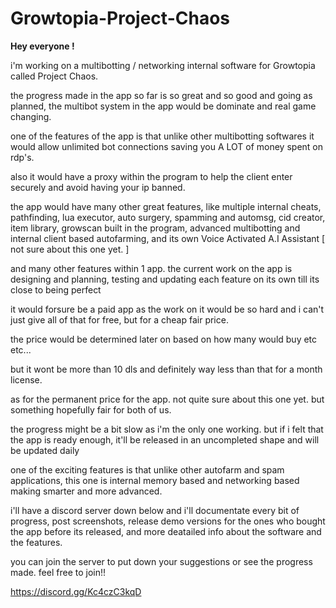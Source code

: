 # Growtopia-Project-Chaos

**Hey everyone !**


 i'm working on a multibotting / networking internal software for Growtopia called Project Chaos.


the progress made in the app so far is so great and so good and going as planned, the multibot system in the app would be dominate and real game changing.

one of the features of the app is that unlike other multibotting softwares it would allow unlimited bot connections saving you A LOT of money spent on rdp's.

also it would have a proxy within the program to help the client enter securely and avoid having your ip banned.

the app would have many other great features, like multiple internal cheats, pathfinding, lua executor, auto surgery, spamming and automsg, cid creator,
item library, growscan built in the program, advanced multibotting and internal client based autofarming, and its own Voice Activated A.I Assistant [ not sure about this one yet. ]

and many other features within 1 app. the current work on the app is designing and planning, testing and updating each feature on its own till its close to being perfect

it would forsure be a paid app as the work on it would be so hard and i can't just give all of that for free, but for a cheap fair price.

the price would be determined later on based on how many would buy etc etc...

but it wont be more than 10 dls and definitely way less than that for a month license.

as for the permanent price for the app. not quite sure about this one yet. but something hopefully fair for both of us.

the progress might be a bit slow as i'm the only one working. but if i felt that the app is ready enough, it'll be released in an uncompleted shape and will be updated daily

one of the exciting features is that unlike other autofarm and spam applications, this one is internal memory based and networking based making smarter and more advanced.

i'll have a discord server down below and i'll documentate every bit of progress, post screenshots, release demo versions for the ones who bought the app before its released, and more deatailed info about the software and the features.

you can join the server to put down your suggestions or see the progress made.
feel free to join!!

https://discord.gg/Kc4czC3kqD

